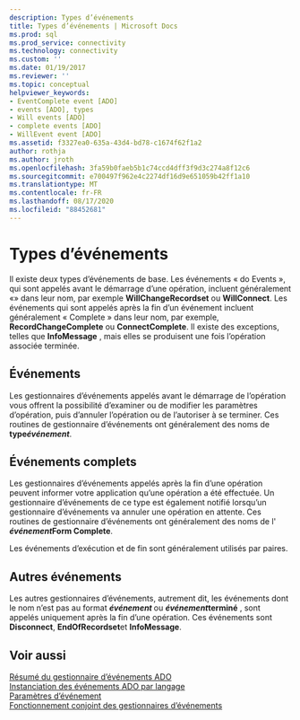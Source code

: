 ```yaml
---
description: Types d’événements
title: Types d’événements | Microsoft Docs
ms.prod: sql
ms.prod_service: connectivity
ms.technology: connectivity
ms.custom: ''
ms.date: 01/19/2017
ms.reviewer: ''
ms.topic: conceptual
helpviewer_keywords:
- EventComplete event [ADO]
- events [ADO], types
- Will events [ADO]
- complete events [ADO]
- WillEvent event [ADO]
ms.assetid: f3327ea0-635a-43d4-bd78-c1674f62f1a2
author: rothja
ms.author: jroth
ms.openlocfilehash: 3fa59b0faeb5b1c74ccd4dff3f9d3c274a8f12c6
ms.sourcegitcommit: e700497f962e4c2274df16d9e651059b42ff1a10
ms.translationtype: MT
ms.contentlocale: fr-FR
ms.lasthandoff: 08/17/2020
ms.locfileid: "88452681"
---
```

# <a name="types-of-events"></a>Types d’événements
Il existe deux types d’événements de base. Les événements « do Events », qui sont appelés avant le démarrage d’une opération, incluent généralement «» dans leur nom, par exemple **WillChangeRecordset** ou **WillConnect**. Les événements qui sont appelés après la fin d’un événement incluent généralement « Complete » dans leur nom, par exemple, **RecordChangeComplete** ou **ConnectComplete**. Il existe des exceptions, telles que **InfoMessage** , mais elles se produisent une fois l’opération associée terminée.  
  
## <a name="will-events"></a>Événements  
 Les gestionnaires d’événements appelés avant le démarrage de l’opération vous offrent la possibilité d’examiner ou de modifier les paramètres d’opération, puis d’annuler l’opération ou de l’autoriser à se terminer. Ces routines de gestionnaire d’événements ont généralement des noms de <strong>type*événement*</strong>.  
  
## <a name="complete-events"></a>Événements complets  
 Les gestionnaires d’événements appelés après la fin d’une opération peuvent informer votre application qu’une opération a été effectuée. Un gestionnaire d’événements de ce type est également notifié lorsqu’un gestionnaire d’événements va annuler une opération en attente. Ces routines de gestionnaire d’événements ont généralement des noms de l' <strong> *événement*Form Complete</strong>.  
  
 Les événements d’exécution et de fin sont généralement utilisés par paires.  
  
## <a name="other-events"></a>Autres événements  
 Les autres gestionnaires d’événements, autrement dit, les événements dont le nom n’est pas au format <strong>*événement* </strong> ou <strong> *événement*terminé</strong> , sont appelés uniquement après la fin d’une opération. Ces événements sont **Disconnect**, **EndOfRecordset**et **InfoMessage**.  
  
## <a name="see-also"></a>Voir aussi  
 [Résumé du gestionnaire d’événements ADO](../../../ado/guide/data/ado-event-handler-summary.md)   
 [Instanciation des événements ADO par langage](../../../ado/guide/data/ado-event-instantiation-by-language.md)   
 [Paramètres d’événement](../../../ado/guide/data/event-parameters.md)   
 [Fonctionnement conjoint des gestionnaires d’événements](../../../ado/guide/data/how-event-handlers-work-together.md)
